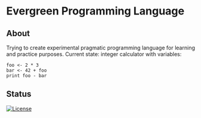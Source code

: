 # Evergreen Programming Language

## About
Trying to create experimental pragmatic programming language for learning and practice purposes.
Current state: integer calculator with variables:
```
foo <- 2 * 3
bar <- 42 + foo
print foo - bar
```

## Status
[![License](https://img.shields.io/badge/license-Apache%20License%202.0-blue.svg?style=flat)](https://github.com/sunloving/evergreen-lang/blob/master/LICENSE)
